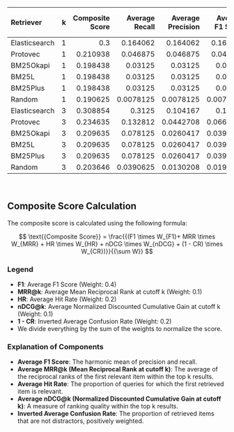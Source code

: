 
| Retriever     |   k |   Composite Score |   Average Recall |   Average Precision |   Average F1 Score |   Average MRR |   Average Hit Rate |   Average nDCG |   Average Confusion Rate |
|:--------------|----:|------------------:|-----------------:|--------------------:|-------------------:|--------------:|-------------------:|---------------:|-------------------------:|
| Elasticsearch |   1 |          0.3      |        0.164062  |           0.164062  |          0.164062  |     0.164062  |          0.164062  |      0.164062  |                0.15625   |
| Protovec      |   1 |          0.210938 |        0.046875  |           0.046875  |          0.046875  |     0.046875  |          0.046875  |      0.046875  |                0.132812  |
| BM25Okapi     |   1 |          0.198438 |        0.03125   |           0.03125   |          0.03125   |     0.03125   |          0.03125   |      0.03125   |                0.132812  |
| BM25L         |   1 |          0.198438 |        0.03125   |           0.03125   |          0.03125   |     0.03125   |          0.03125   |      0.03125   |                0.132812  |
| BM25Plus      |   1 |          0.198438 |        0.03125   |           0.03125   |          0.03125   |     0.03125   |          0.03125   |      0.03125   |                0.132812  |
| Random        |   1 |          0.190625 |        0.0078125 |           0.0078125 |          0.0078125 |     0.0078125 |          0.0078125 |      0.0078125 |                0.078125  |
| Elasticsearch |   3 |          0.308854 |        0.3125    |           0.104167  |          0.15625   |     0.229167  |          0.164062  |      0.229167  |                0.161458  |
| Protovec      |   3 |          0.234635 |        0.132812  |           0.0442708 |          0.0664062 |     0.0924479 |          0.0625    |      0.0924479 |                0.114583  |
| BM25Okapi     |   3 |          0.209635 |        0.078125  |           0.0260417 |          0.0390625 |     0.0533854 |          0.03125   |      0.0533854 |                0.114583  |
| BM25L         |   3 |          0.209635 |        0.078125  |           0.0260417 |          0.0390625 |     0.0533854 |          0.03125   |      0.0533854 |                0.114583  |
| BM25Plus      |   3 |          0.209635 |        0.078125  |           0.0260417 |          0.0390625 |     0.0533854 |          0.03125   |      0.0533854 |                0.114583  |
| Random        |   3 |          0.203646 |        0.0390625 |           0.0130208 |          0.0195312 |     0.0208333 |          0.0078125 |      0.0208333 |                0.0494792 |
<br>

## Composite Score Calculation

The composite score is calculated using the following formula:

$$ \text{{Composite Score}} = \frac{{(F1 \times W_{F1}+ MRR \times W_{MRR} + HR \times W_{HR} + nDCG \times W_{nDCG} + (1 - CR) \times W_{CR})}}{{\sum W}} $$

### Legend

- **F1**: Average F1 Score (Weight: 0.4)
- **MRR@k**: Average Mean Reciprocal Rank at cutoff k (Weight: 0.1)
- **HR**: Average Hit Rate (Weight: 0.2)
- **nDCG@k**: Average Normalized Discounted Cumulative Gain at cutoff k
  (Weight: 0.1)
- **1 - CR**: Inverted Average Confusion Rate (Weight: 0.2)
- We divide everything by the sum of the weights to normalize the score.

### Explanation of Components

- **Average F1 Score**:
  The harmonic mean of precision and recall.
- **Average MRR@k (Mean Reciprocal Rank at cutoff k)**:
  The average of the reciprocal ranks of the first relevant item within
  the top k results.
- **Average Hit Rate**:
  The proportion of queries for which the first retrieved
  item is relevant.
- **Average nDCG@k (Normalized Discounted Cumulative Gain at cutoff k)**:
  A measure of ranking quality within the top k results.
- **Inverted Average Confusion Rate**:
  The proportion of retrieved items that are not distractors,
  positively weighted.
